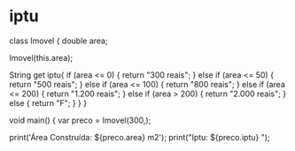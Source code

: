 # iptu 
class Imovel {
  double area;

  Imovel(this.area);


  String get iptu{
    if (area <= 0) {
      return "300 reais";
    } else if (area <= 50) {
      return "500 reais";
    } else if (area <= 100) {
      return "800 reais";
      } else if (area <= 200) {
      return "1.200 reais";
      } else if (area > 200) {
      return "2.000 reais";
    } else { 
      return "F";
    }
  }
}

void main() {
  var preco = Imovel(300,);

  print('Área Construída: ${preco.area} m2');
  print("Iptu:  ${preco.iptu} ");
